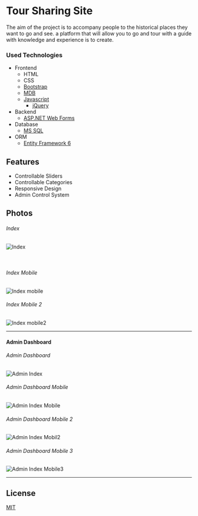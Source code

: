 
# Tour Sharing Site

The aim of the project is to accompany people to the historical places they want to go and see.
a platform that will allow you to go and tour with a guide with knowledge and experience
is to create.

### Used Technologies

- Frontend 
    * HTML 
    * CSS
    * [Bootstrap](https://getbootstrap.com/)
    * [MDB](https://mdbootstrap.com/)
     - [Javascript](https://www.javascript.com/)
          * [jQuery](https://jquery.com/)
- Backend  
    * [ASP.NET Web Forms](https://docs.microsoft.com/en-us/aspnet/web-forms/overview/getting-started/getting-started-with-aspnet-45-web-forms/introduction-and-overview)
- Database 
    * [MS SQL](https://www.microsoft.com/en-us/sql-server/sql-server-2019)
- ORM
    * [Entity Framework 6](https://docs.microsoft.com/en-us/ef/)

    
  
## Features

- Controllable Sliders
- Controllable Categories
- Responsive Design
- Admin Control System

## Photos
<h6>Index</h6>
<img src="https://i.hizliresim.com/e3vxie5.png" alt="Index"/> 
<br/><br/><br/>
<h6>Index Mobile</h6>
<img src="https://i.hizliresim.com/d5tyj2f.png" alt="Index mobile"/> 
<br/>
<h6>Index Mobile 2</h6>
<img src="https://i.hizliresim.com/hshmcsr.png" alt="Index mobile2"/>
<br/>
<hr/>

#### Admin Dashboard

<h6>Admin Dashboard</h6>
<img src="https://i.hizliresim.com/rnuljju.png" alt="Admin Index"/> 
<br/>
<h6>Admin Dashboard Mobile</h6>
<img src="https://i.hizliresim.com/p8t3r2i.png" alt="Admin Index Mobile"/>
<br/>
<h6>Admin Dashboard Mobile 2</h6>
<img src="https://i.hizliresim.com/fbf4vdf.png" alt="Admin Index Mobil2"/> 
<br/>
<h6>Admin Dashboard Mobile 3</h6>
<img src="https://i.hizliresim.com/9btf0d3.png" alt="Admin Index Mobile3"/>

<hr/>


  
## License

[MIT](https://github.com/mehmetacisuu/TourSharingSite/blob/main/LICENSE)

  
